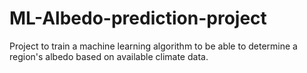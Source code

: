 # ML-Albedo-prediction-project
Project to train a machine learning algorithm to be able to determine a region's albedo based on available climate data.
